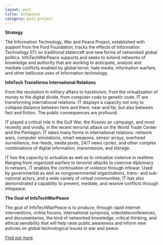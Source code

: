 ```yaml
---
layout: post
title: Infopeace
category: past-project
---
```


**Strategy**

The Information Technology, War and Peace Project, established with support from the Ford Foundation, tracks the effects of Information Technology (IT) on traditional statecraft and new forms of networked global politics. InfoTechWarPeace supports and seeks to extend networks of knowledge and authority that are working to anticipate, analyze and mediate conflicts enabled by global terror, hate media, information warfare, and other bellicose uses of information technology.

**InfoTech Transforms International Relations**

From the revolution in military affairs to hacktivism, from the virtualization of money to the digital divide, from computer code to genetic code, IT are transforming international relations. IT displays a capacity not only to collapse distance between here and there, near and far, but also between fact and fiction. The public consequences are profound.

IT played a critical role in the Gulf War, the Kosovo air campaign, and most recently and vividly, in the recent terrorist attack on the World Trade Center and the Pentagon. IT takes many forms in international relations: network wars, computer simulations, smart weapons, sensor arrays, overhead surveillance, live-feeds, media pools, 24/7 news cycles, and other complex combinations of digital information, transmission, and storage.

IT has the capacity to actualize as well as to virtualize violence in realtime. Ranging from organized warfare to terrorist attacks to coercive diplomacy to netwars, IT enables the continuation of violence through infowar. Used by governmental as well as nongovernmental organizations, trans- and sub-national actors, and a wide variety of virtual communities, IT has also demonstrated a capability to prevent, mediate, and resolve conflicts through infopeace.

**The Goal of InfoTechWarPeace**

The goal of InfoTechWarPeace is to produce, through rapid internet interventions, online forums, international symposia, videoteleconferences, and documentaries, the kind of networked knowledge, critical thinking, and ethical sensibility that will help raise public awareness and inform new policies on global technological issues in war and peace.

[Find out more](http://infopeace.org/index2.cfm)